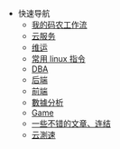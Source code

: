<!-- _navbar.md https://docsify.js.org/#/custom-navbar -->


* 快速导航
  * [我的码农工作流](/workflow/README.md)
  * [云服务](/ops/cloud/README.md)
  * [维运](/ops/README.md)
  * [常用 linux 指令](/ops/linux/command.md)
  * [DBA](/dba/README.md)
  * [后端](/b2e/README.md)
  * [前端](/f2e/README.md)
  * [數據分析](/data-analyst/README.md)
  * [Game](/game/README.md)
  * [一些不错的文章、连结](/workflow/links.md)
  * [云測速](http://cloudping.bastionhost.org/aliyun/)
